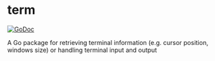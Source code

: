 # term
[![GoDoc](https://godoc.org/github.com/wangyuntao/term?status.svg)](http://godoc.org/github.com/wangyuntao/term)

A Go package for retrieving terminal information (e.g. cursor position, windows size) or handling terminal input and output

